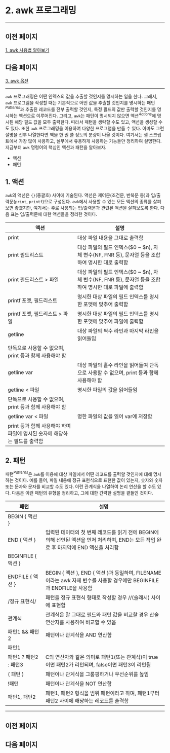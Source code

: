 # 2. awk 프로그래밍

---

## 이전 페이지

[1. awk 사용법 알아보기](1%20awk%20%E1%84%89%E1%85%A1%E1%84%8B%E1%85%AD%E1%86%BC%E1%84%87%E1%85%A5%E1%86%B8%20%E1%84%8B%E1%85%A1%E1%86%AF%E1%84%8B%E1%85%A1%E1%84%87%E1%85%A9%E1%84%80%E1%85%B5%20dcd825e00cbd476c892edbe634e218ed.md)

## 다음 페이지

[3. awk 옵션](3%20awk%20%E1%84%8B%E1%85%A9%E1%86%B8%E1%84%89%E1%85%A7%E1%86%AB%201180d54712ac45b0931fcdc821a83f87.md)

---

`awk` 프로그래밍은 어떤 인덱스의 값을 추출할 것인지를 명시하는 일을 한다. 그래서, `awk` 프로그램을 작성할 때는 기본적으로 어떤 값을 추출할 것인지를 명시하는 패턴$^{Patterns}$과 추출된 레코드를 전부 출력할 것인지, 특정 필드의 값만 출력할 것인지를 명시하는 액션으로 이루어진다. 그리고, `awk`는 패턴이 명시되지 않으면 액션$^{Actions}$에 명시된 해당 필드 값을 모두 출력한다. 따라서 패턴을 생략할 수도 있고, 액션을 생성할 수도 있다. 또한 `awk` 프로그래밍을 이용하여 다양한 프로그램을 만들 수 있다. 아마도 그런 설명을 전부 나열한다면 책을 한 권 쓸 정도의 분량이 나올 것이다. 여기서는 셸 스크립트에서 가장 많이 사용하고, 실무에서 유용하게 사용하는 기능들만 정리하여 설명한다. 지금부터 `awk` 명령어의 핵심인 액션과 패턴을 알아보자.

- 액션
- 패턴

## 1. 액션

`awk`의 액션은 `{}`(중괄호) 사이에 기술된다. 액션은 제어문(조건문, 반복문 등)과 입/출력문(`print`, `printf`)으로 구성된다. `awk`에서 사용할 수 있는 모든 액션의 종류를 살펴보면 좋겠지만, 여기서는 주로 사용되는 입/출력문과 관련된 액션을 살펴보도록 한다. 다음 표는 입/출력문에 대한 액션들을 정리한 것이다.

| 액션 | 설명 |
| --- | --- |
| print | 대상 파일 내용을 그대로 출력함 |
| print 필드리스트 | 대상 파일의 필드 인덱스($0 ~ $n), 자체 변수(NF, FNR 등), 문자열 등을 조합하여 명시한 대로 출력함 |
| print 필드리스트 > 파일 | 대상 파일의 필드 인덱스($0 ~ $n), 자체 변수(NF, FNR 등), 문자열 등을 조합하여 명시한 대로 파일에 출력함 |
| printf 포맷, 필드리스트 | 명시한 대상 파일의 필드 인덱스를 명시한 포맷에 맞추어 출력함 |
| printf 포맷, 필드리스트 > 파일 | 명시한 대상 파일의 필드 인덱스를 명시한 포맷에 맞추어 파일에 출력함 |
| getline | 대상 파일의 짝수 라인과 마지막 라인을 읽어들임
단독으로 사용할 수 없으며, print 등과 함께 사용해야 함 |
| getline var | 대상 파일의 홀수 라인을 읽어들여 단독으로 사용할 수 없으며, print 등과 함께 사용해야 함 |
| getline < 파일 | 명시한 파일의 값을 읽어들임
단독으로 사용할 수 없으며, print 등과 함께 사용해야 함 |
| getline var < 파일 | 명한 파일의 값을 읽어 var에 저장함
print 등과 함께 사용해야 하며 파일에 명시된 숫자에 해당하는 필드를 출력함 |

## 2. 패턴

패턴$^{Patterns}$은 `awk`를 이용해 대상 파일에서 어떤 레코드를 출력할 것인지에 대해 명시하는 것이다. 예를 들어, 파일 내용에 정규 표현식으로 표현한 값이 있는지, 숫자와 숫자 또는 문자와 문자를 비교할 수도 있다. 이런 관계식을 나열하여 논리 연산을 할 수도 있다. 다음은 이런 패턴의 유형을 정리하고, 그에 대한 간략한 설명을 곁들인 것이다.

| 패턴 | 설명 |
| --- | --- |
| BEGIN { 액션 }
END { 액션 } | 입력된 데이터의 첫 번째 레코드를 읽기 전에 BEGIN에 의해 선언된 액션을 먼저 처리하며, END는 모든 작업 완료 후 마지막에 END 액션을 처리함 |
| BEGINFILE { 액션 }
ENDFILE { 액션 } | BEGIN { 액션 }, END { 액션 }과 동일하며, FILENAME이라는 awk 자체 변수를 사용할 경우에만 BEGINFILE과 ENDFILE을 사용함 |
| /정규 표현식/ | 패턴을 정규 표현식 형태로 작성할 경우 //(슬래시) 사이에 표현함 |
| 관계식 | 관계식은 말 그대로 필드와 패턴 값을 비교할 경우 산술 연산자를 사용하여 비교할 수 있음 |
| 패턴1 && 패턴2 | 패턴이나 관계식을 AND 연산함 |
| 패턴1 || 패턴2 | 패턴이나 관계식을 OR 연산함 |
| 패턴1 ? 패턴2 : 패턴3 | C의 연산자와 같은 의미로 패턴1(또는 관계식)이 true이면 패턴2가 리턴되며, false이면 패턴3이 리턴됨 |
| ( 패턴 ) | 패턴이나 관계식을 그룹핑하거나 우선순위를 높임 |
| !패턴 | 패턴이나 관계식을 NOT 연산함 |
| 패턴1, 패턴2 | 패턴1, 패턴2 형식을 범위 패턴이라고 하며, 패턴1부터 패턴2 사이에 해당하는 레코드를 출력함 |

---

## 이전 페이지

## 다음 페이지